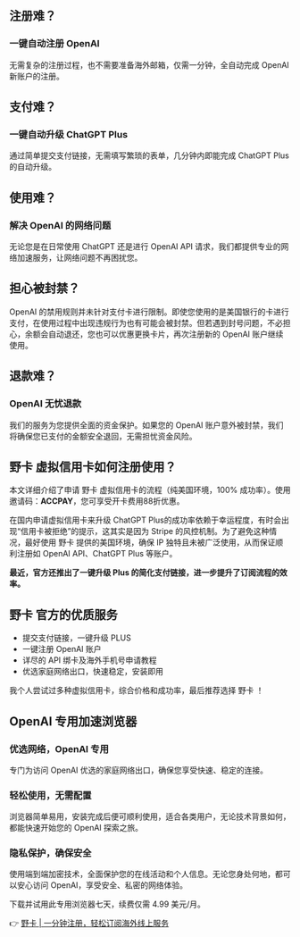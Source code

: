 ## 注册难？ 

### 一键自动注册 OpenAI

无需复杂的注册过程，也不需要准备海外邮箱，仅需一分钟，全自动完成 OpenAI 新账户的注册。

## 支付难？

### 一键自动升级 ChatGPT Plus

通过简单提交支付链接，无需填写繁琐的表单，几分钟内即能完成 ChatGPT Plus 的自动升级。

## 使用难？

### 解决 OpenAI 的网络问题

无论您是在日常使用 ChatGPT 还是进行 OpenAI API 请求，我们都提供专业的网络加速服务，让网络问题不再困扰您。

## 担心被封禁？

OpenAI 的禁用规则并未针对支付卡进行限制。即使您使用的是美国银行的卡进行支付，在使用过程中出现违规行为也有可能会被封禁。但若遇到封号问题，不必担心，余额会自动退还，您也可以优惠更换卡片，再次注册新的 OpenAI 账户继续使用。

## 退款难？

### OpenAI 无忧退款

我们的服务为您提供全面的资金保护。如果您的 OpenAI 账户意外被封禁，我们将确保您已支付的金额安全退回，无需担忧资金风险。

## 野卡 虚拟信用卡如何注册使用？

本文详细介绍了申请 野卡 虚拟信用卡的流程（纯美国环境，100% 成功率）。使用邀请码：**ACCPAY**，您可享受开卡费用88折优惠。

在国内申请虚拟信用卡来升级 ChatGPT Plus的成功率依赖于幸运程度，有时会出现“信用卡被拒绝”的提示，这其实是因为 Stripe 的风控机制。为了避免这种情况，最好使用 野卡 提供的美国环境，确保 IP 独特且未被广泛使用，从而保证顺利注册如 OpenAI API、ChatGPT Plus 等账户。

**最近，官方还推出了一键升级 Plus 的简化支付链接，进一步提升了订阅流程的效率。**

## 野卡 官方的优质服务

- 提交支付链接，一键升级 PLUS
- 一键注册 OpenAI 账户
- 详尽的 API 绑卡及海外手机号申请教程
- 优选家庭网络出口，快速稳定，安装即用

我个人尝试过多种虚拟信用卡，综合价格和成功率，最后推荐选择 野卡 ！

## OpenAI 专用加速浏览器

### 优选网络，OpenAI 专用

专门为访问 OpenAI 优选的家庭网络出口，确保您享受快速、稳定的连接。

### 轻松使用，无需配置

浏览器简单易用，安装完成后便可顺利使用，适合各类用户，无论技术背景如何，都能快速开始您的 OpenAI 探索之旅。

### 隐私保护，确保安全

使用端到端加密技术，全面保护您的在线活动和个人信息。无论您身处何地，都可以安心访问 OpenAI，享受安全、私密的网络体验。

下载并试用此专用浏览器七天，续费仅需 4.99 美元/月。

👉 [野卡 | 一分钟注册，轻松订阅海外线上服务](https://bit.ly/bewildcard)